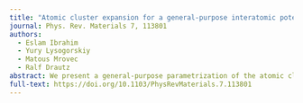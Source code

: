 ```yaml
---
title: "Atomic cluster expansion for a general-purpose interatomic potential of magnesium"
journal: Phys. Rev. Materials 7, 113801
authors:
  - Eslam Ibrahim
  - Yury Lysogorskiy
  - Matous Mrovec
  - Ralf Drautz
abstract: We present a general-purpose parametrization of the atomic cluster expansion (ACE) for magnesium. The ACE shows outstanding transferability over a broad range of atomic environments and captures physical properties of bulk as well as defective Mg phases in excellent agreement with reference first-principles calculations. We demonstrate the computational efficiency and the predictive power of ACE by calculating properties of extended defects and by evaluating the 𝑃−𝑇 phase diagram covering temperatures up to 3000 K and pressures up to 80 GPa. We compare the ACE predictions with those of other interatomic potentials, including the embedded-atom method, an angular-dependent potential, and a recently developed neural network potential. The comparison reveals that ACE is the only model among the tested potentials that is able to predict correctly the phase diagram in close agreement with experimental observations.
full-text: https://doi.org/10.1103/PhysRevMaterials.7.113801
---
```

